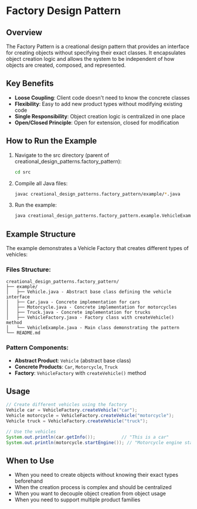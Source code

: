 # Factory Design Pattern

## Overview

The Factory Pattern is a creational design pattern that provides an interface for creating objects without specifying their exact classes. It encapsulates object creation logic and allows the system to be independent of how objects are created, composed, and represented.

## Key Benefits

- **Loose Coupling**: Client code doesn't need to know the concrete classes
- **Flexibility**: Easy to add new product types without modifying existing code
- **Single Responsibility**: Object creation logic is centralized in one place
- **Open/Closed Principle**: Open for extension, closed for modification

## How to Run the Example

1. Navigate to the src directory (parent of creational_design_patterns.factory_pattern):
   ```bash
   cd src
   ```

2. Compile all Java files:
   ```bash
   javac creational_design_patterns.factory_pattern/example/*.java
   ```

3. Run the example:
   ```bash
   java creational_design_patterns.factory_pattern.example.VehicleExample
   ```

## Example Structure

The example demonstrates a Vehicle Factory that creates different types of vehicles:

### Files Structure:
```
creational_design_patterns.factory_pattern/
├── example/
│   ├── Vehicle.java - Abstract base class defining the vehicle interface
│   ├── Car.java - Concrete implementation for cars
│   ├── Motorcycle.java - Concrete implementation for motorcycles  
│   ├── Truck.java - Concrete implementation for trucks
│   ├── VehicleFactory.java - Factory class with createVehicle() method
│   └── VehicleExample.java - Main class demonstrating the pattern
└── README.md
```

### Pattern Components:
- **Abstract Product**: `Vehicle` (abstract base class)
- **Concrete Products**: `Car`, `Motorcycle`, `Truck`
- **Factory**: `VehicleFactory` with `createVehicle()` method

## Usage

```java
// Create different vehicles using the factory
Vehicle car = VehicleFactory.createVehicle("car");
Vehicle motorcycle = VehicleFactory.createVehicle("motorcycle");
Vehicle truck = VehicleFactory.createVehicle("truck");

// Use the vehicles
System.out.println(car.getInfo());          // "This is a car"
System.out.println(motorcycle.startEngine()); // "Motorcycle engine started"
```

## When to Use

- When you need to create objects without knowing their exact types beforehand
- When the creation process is complex and should be centralized
- When you want to decouple object creation from object usage
- When you need to support multiple product families